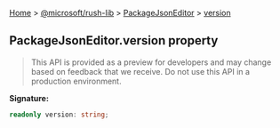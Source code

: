 [Home](./index) &gt; [@microsoft/rush-lib](./rush-lib.md) &gt; [PackageJsonEditor](./rush-lib.packagejsoneditor.md) &gt; [version](./rush-lib.packagejsoneditor.version.md)

## PackageJsonEditor.version property

> This API is provided as a preview for developers and may change based on feedback that we receive. Do not use this API in a production environment.
> 

<b>Signature:</b>

```typescript
readonly version: string;
```
